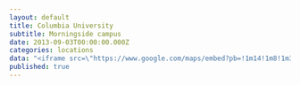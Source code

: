 ```yaml
---
layout: default
title: Columbia University
subtitle: Morningside campus
date: 2013-09-03T00:00:00.000Z
categories: locations
data: "<iframe src=\"https://www.google.com/maps/embed?pb=!1m14!1m8!1m3!1d3019.981414501445!2d-73.9633875!3d40.8064022!3m2!1i1024!2i768!4f13.1!3m3!1m2!1s0x89c2f63c26f2f91d%3A0xd69ca52cc403a516!2s535+W+114th+St%2C+Columbia+University%2C+New+York%2C+NY+10027!5e0!3m2!1sen!2sus!4v1409240189532\" width=\"100%\" height=\"350\" frameborder=\"0\" style=\"border:0\"></iframe>"
published: true
---
```


